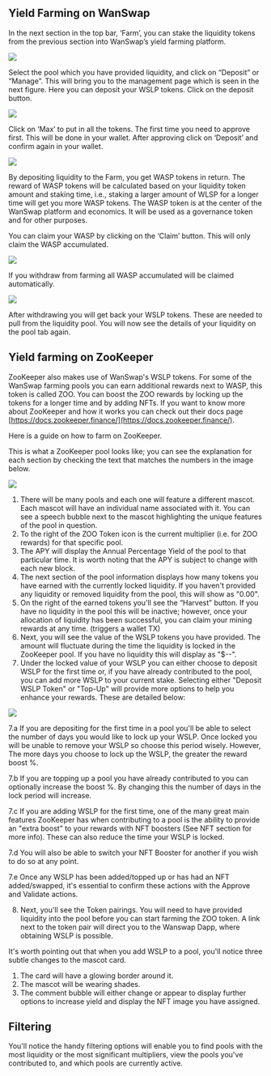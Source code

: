 ## Yield Farming on WanSwap

In the next section in the top bar, ‘Farm’, you can stake the liquidity tokens from the previous section into WanSwap’s yield farming platform.

![](https://cdn-images-1.medium.com/max/2480/1*PMhrlIJj44zHIzM1Dv7ABw.png)

Select the pool which you have provided liquidity, and click on “Deposit” or “Manage”. This will bring you to the management page which is seen in the next figure. Here you can deposit your WSLP tokens. Click on the deposit button.

![](https://cdn-images-1.medium.com/max/2000/1*zYfRf-E1QdLsWVFDfJNH4g.png)

Click on ‘Max’ to put in all the tokens. The first time you need to approve first. This will be done in your wallet. After approving click on ‘Deposit’ and confirm again in your wallet.

![](https://cdn-images-1.medium.com/max/2000/1*6CfQuDWhO12-P1rLRDf9Dg.png)

By depositing liquidity to the Farm, you get WASP tokens in return. The reward of WASP tokens will be calculated based on your liquidity token amount and staking time, i.e., staking a larger amount of WLSP for a longer time will get you more WASP tokens. The WASP token is at the center of the WanSwap platform and economics. It will be used as a governance token and for other purposes.

You can claim your WASP by clicking on the ‘Claim’ button. This will only claim the WASP accumulated.

![](https://cdn-images-1.medium.com/max/2000/1*MSryCRd_sxrmZD6eedCqvg.png)

If you withdraw from farming all WASP accumulated will be claimed automatically.

![](https://cdn-images-1.medium.com/max/2000/1*63S0NnqtWvtO3xkN9t-U6w.png)

After withdrawing you will get back your WSLP tokens. These are needed to pull from the liquidity pool. You will now see the details of your liquidity on the pool tab again.


## Yield farming on ZooKeeper

ZooKeeper also makes use of WanSwap's WSLP tokens. For some of the WanSwap farming pools you can earn additional rewards next to WASP, this token is called ZOO. You can boost the ZOO rewards by locking up the tokens for a longer time and by adding NFTs. If you want to know more about ZooKeeper and how it works you can check out their docs page [https://docs.zookeeper.finance/](https://docs.zookeeper.finance/).

Here is a guide on how to farm on ZooKeeper.

This is what a ZooKeeper pool looks like; you can see the explanation for each section by checking the text that matches the numbers in the image below.


![](/docs/Notfarming_Farming01.png)


1. There will be many pools and each one will feature a different mascot. Each mascot will have an individual name associated with it. You can see a speech bubble next to the mascot highlighting the unique features of the pool in question.
2. To the right of the ZOO Token icon is the current multiplier (i.e. for ZOO rewards) for that specific pool.
3. The APY will display the Annual Percentage Yield of the pool to that particular time. It is worth noting that the APY is subject to change with each new block.
4. The next section of the pool information displays how many tokens you have earned with the currently locked liquidity. If you haven't provided any liquidity or removed liquidity from the pool, this will show as "0.00".
5. On the right of the earned tokens you'll see the “Harvest” button. If you have no liquidity in the pool this will be inactive; however, once your allocation of liquidity has been successful, you can claim your mining rewards at any time. (triggers a wallet TX)
6. Next, you will see the value of the WSLP tokens you have provided. The amount will fluctuate during the time the liquidity is locked in the ZooKeeper pool. If you have no liquidity this will display as "$--".
7. Under the locked value of your WSLP you can either choose to deposit WSLP for the first time or, if you have already contributed to the pool, you can add more WSLP to your current stake. Selecting either "Deposit WSLP Token" or "Top-Up" will provide more options to help you enhance your rewards.  These are detailed below:


![](/docs/Notfarming_Farming02.png)


<div style={{fontSize:18,marginLeft:40,marginTop:20}}>
    <p>
        7.a If you are depositing for the first time in a pool you'll be able to select the number of days you would like to lock up your WSLP. Once locked you will be unable to remove your WSLP so choose this period wisely. However, The more days you choose to lock up the WSLP, the greater the reward boost %.
    </p>
    <p style={{marginTop:10}}>
     7.b If you are topping up a pool you have already contributed to you can optionally increase the boost %. By changing this the number of days in the lock period will increase.
    </p>
    <p style={{marginTop:10}}>
    7.c If you are adding WSLP for the first time, one of the many great main features ZooKeeper has when contributing to a pool is the ability to provide an "extra boost" to your rewards with NFT boosters (See NFT section for more info). These can also reduce the time your WSLP is locked.
    </p>
    <p style={{marginTop:10}}>
    7.d You will also be able to switch your NFT Booster for another if you wish to do so at any point.
    </p>
    <p style={{marginTop:10}}>
    7.e Once any WSLP has been added/topped up or has had an NFT added/swapped, it's essential to confirm these actions with the Approve and Validate actions.
    </p>
</div>

8. Next, you'll see the Token pairings. You will need to have provided liquidity into the pool before you can start farming the ZOO token. A link next to the token pair will direct you to the Wanswap Dapp, where obtaining WSLP is possible.

It's worth pointing out that when you add WSLP to a pool, you'll notice three subtle changes to the mascot card.

1. The card will have a glowing border around it.
2. The mascot will be wearing shades.
3. The comment bubble will either change or appear to display further options to increase yield and display the NFT image you have assigned.

## Filtering

You'll notice the handy filtering options will enable you to find pools with the most liquidity or the most significant multipliers, view the pools you've contributed to, and which pools are currently active.